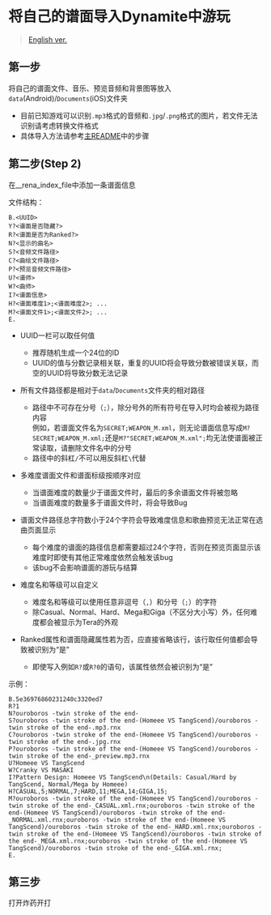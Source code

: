 # 将自己的谱面导入Dynamite中游玩

> [English ver.](./Custom_Import_Tutorial_EN.md)

## 第一步

将自己的谱面文件、音乐、预览音频和背景图等放入`data`(Android)/`Documents`(iOS)文件夹
* 目前已知游戏可以识别`.mp3`格式的音频和`.jpg`/`.png`格式的图片，若文件无法识别请考虑转换文件格式
* 具体导入方法请参考[主README](./README.md)中的步骤

## 第二步(Step 2)

在__rena_index_file中添加一条谱面信息

文件结构：
```
B.<UUID>
Y?<谱面是否隐藏?>
R?<谱面是否为Ranked?>
N?<显示的曲名>
S?<音频文件路径>
C?<曲绘文件路径>
P?<预览音频文件路径>
U?<谱师>
W?<曲师>
I?<谱面信息>
H?<谱面难度1>;<谱面难度2>; ...
M?<谱面文件1>;<谱面文件2>; ...
E.
```
* UUID一栏可以取任何值
  * 推荐随机生成一个24位的ID
  * UUID的值与分数记录相关联，重复的UUID将会导致分数被错误关联，而空的UUID将导致分数无法记录
  
* 所有文件路径都是相对于`data`/`Documents`文件夹的相对路径
  * 路径中不可存在分号（`;`），除分号外的所有符号在导入时均会被视为路径内容</br>
    例如，若谱面文件名为`SECRET;WEAPON_M.xml`，则无论谱面信息写成`M?SECRET;WEAPON_M.xml;`还是`M?"SECRET;WEAPON_M.xml";`均无法使谱面被正常读取，请删除文件名中的分号
  * 路径中的斜杠`/`不可以用反斜杠`\`代替

* 多难度谱面文件和谱面标级按顺序对应
  * 当谱面难度的数量少于谱面文件时，最后的多余谱面文件将被忽略
  * 当谱面难度的数量多于谱面文件时，将会导致Bug

* 谱面文件路径总字符数小于24个字符会导致难度信息和歌曲预览无法正常在选曲页面显示
  * 每个难度的谱面的路径信息都需要超过24个字符，否则在预览页面显示该难度时即使有其他正常难度依然会触发该bug
  * 该bug不会影响谱面的游玩与结算

* 难度名和等级可以自定义
  * 难度名和等级可以使用任意非逗号（`,`）和分号（`;`）的字符
  * 除Casual、Normal、Hard、Mega和Giga（不区分大小写）外，任何难度都会被显示为Tera的外观

* Ranked属性和谱面隐藏属性若为否，应直接省略该行，该行取任何值都会导致被识别为“是”
  * 即使写入例如`R?`或`R?0`的语句，该属性依然会被识别为“是”

示例：
```
B.5e36976860231240c3320ed7
R?1
N?ouroboros -twin stroke of the end-
S?ouroboros -twin stroke of the end-(Homeee VS TangScend)/ouroboros -twin stroke of the end-.mp3.rnx
C?ouroboros -twin stroke of the end-(Homeee VS TangScend)/ouroboros -twin stroke of the end-.jpg.rnx
P?ouroboros -twin stroke of the end-(Homeee VS TangScend)/ouroboros -twin stroke of the end-_preview.mp3.rnx
U?Homeee VS TangScend
W?Cranky VS MASAKI
I?Pattern Design: Homeee VS TangScend\n(Details: Casual/Hard by TangScend, Normal/Mega by Homeee)
H?CASUAL,5;NORMAL,7;HARD,11;MEGA,14;GIGA,15;
M?ouroboros -twin stroke of the end-(Homeee VS TangScend)/ouroboros -twin stroke of the end-_CASUAL.xml.rnx;ouroboros -twin stroke of the end-(Homeee VS TangScend)/ouroboros -twin stroke of the end-_NORMAL.xml.rnx;ouroboros -twin stroke of the end-(Homeee VS TangScend)/ouroboros -twin stroke of the end-_HARD.xml.rnx;ouroboros -twin stroke of the end-(Homeee VS TangScend)/ouroboros -twin stroke of the end-_MEGA.xml.rnx;ouroboros -twin stroke of the end-(Homeee VS TangScend)/ouroboros -twin stroke of the end-_GIGA.xml.rnx;
E.
```

## 第三步

打开炸药开打